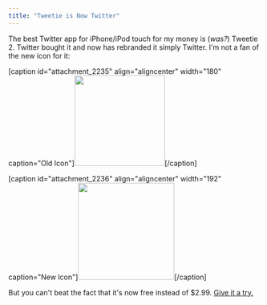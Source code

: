 ```yaml
---
title: "Tweetie is Now Twitter"
---
```

<p>The best Twitter app for iPhone/iPod touch for my money is (<em>was?</em>) Tweetie 2.  Twitter bought it and now has rebranded it simply Twitter.  I'm not a fan of the new icon for it:</p>
<p>[caption id="attachment_2235" align="aligncenter" width="180" caption="Old Icon"]<img src="https://chrisenns.com/wp-content/uploads/2010/05/tweetiei2-large1.png" alt="" title="Tweetie 2 Icon" width="180" height="180" class="size-full wp-image-2235" />[/caption]</p>
<p>[caption id="attachment_2236" align="aligncenter" width="192" caption="New Icon"]<a href="https://chrisenns.com/wp-content/uploads/2010/05/Twitter1.png"><img src="https://chrisenns.com/wp-content/uploads/2010/05/Twitter1.png" alt="" title="Twitter" width="192" height="193" class="size-full wp-image-2236" /></a>[/caption]</p>
<p>But you can't beat the fact that it's now free instead of $2.99.  <a href="https://click.linksynergy.com/fs-bin/stat?id=6PFrOqNV4B8&offerid=146261&type=3&subid=0&tmpid=1826&RD_PARM1=http%253A%252F%252Fitunes.apple.com%252Fca%252Fapp%252Ftwitter%252Fid333903271%253Fmt%253D8%2526uo%253D4%2526partnerId%253D30" target="itunes_store">Give it a try.</a></p>
